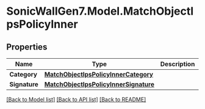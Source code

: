 # SonicWallGen7.Model.MatchObjectIpsPolicyInner

## Properties

Name | Type | Description | Notes
------------ | ------------- | ------------- | -------------
**Category** | [**MatchObjectIpsPolicyInnerCategory**](MatchObjectIpsPolicyInnerCategory.md) |  | [optional] 
**Signature** | [**MatchObjectIpsPolicyInnerSignature**](MatchObjectIpsPolicyInnerSignature.md) |  | [optional] 

[[Back to Model list]](../README.md#documentation-for-models) [[Back to API list]](../README.md#documentation-for-api-endpoints) [[Back to README]](../README.md)

